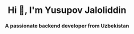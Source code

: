 <h1 align="center">Hi 👋, I'm Yusupov Jaloliddin</h1>
<h3 align="center">A passionate backend developer from Uzbekistan</h3>
